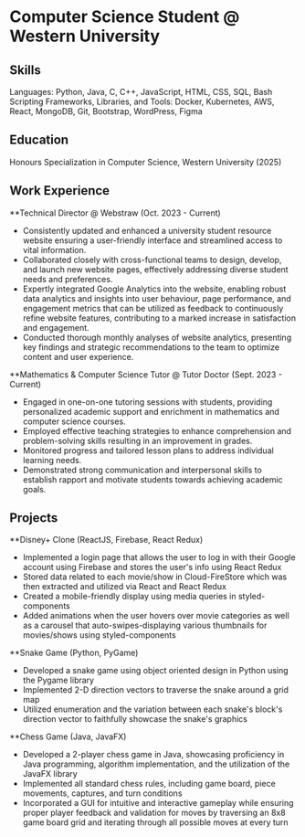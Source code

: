 # Computer Science Student @ Western University

## Skills
Languages: Python, Java, C, C++, JavaScript, HTML, CSS, SQL, Bash Scripting
Frameworks, Libraries, and Tools: Docker, Kubernetes, AWS, React, MongoDB, Git, Bootstrap, WordPress, Figma

## Education
Honours Specialization in Computer Science, Western University (2025)

## Work Experience
**Technical Director @ Webstraw (Oct. 2023 - Current)
- Consistently updated and enhanced a university student resource website ensuring a user-friendly interface and streamlined access to vital information.
- Collaborated closely with cross-functional teams to design, develop, and launch new website pages, effectively addressing diverse student needs and preferences.
- Expertly integrated Google Analytics into the website, enabling robust data analytics and insights into user behaviour, page performance, and engagement metrics that can be utilized as feedback to continuously refine website features, contributing to a marked increase in satisfaction and engagement.
- Conducted thorough monthly analyses of website analytics, presenting key findings and strategic recommendations to the team to optimize content and user experience.

**Mathematics & Computer Science Tutor @ Tutor Doctor (Sept. 2023 - Current)
- Engaged in one-on-one tutoring sessions with students, providing personalized academic support and enrichment in mathematics and computer science courses.
- Employed effective teaching strategies to enhance comprehension and problem-solving skills resulting in an improvement in grades.
- Monitored progress and tailored lesson plans to address individual learning needs.
- Demonstrated strong communication and interpersonal skills to establish rapport and motivate students towards achieving academic goals.

## Projects
**Disney+ Clone (ReactJS, Firebase, React Redux)
- Implemented a login page that allows the user to log in with their Google account using Firebase and stores the user's info using React Redux
- Stored data related to each movie/show in Cloud-FireStore which was then extracted and utilized via React and React Redux
- Created a mobile-friendly display using media queries in styled-components
- Added animations when the user hovers over movie categories as well as a carousel that auto-swipes-displaying various thumbnails for movies/shows using styled-components

**Snake Game (Python, PyGame)
- Developed a snake game using object oriented design in Python using the Pygame library
- Implemented 2-D direction vectors to traverse the snake around a grid map
- Utilized enumeration and the variation between each snake's block's direction vector to faithfully showcase the snake's graphics

**Chess Game (Java, JavaFX)
- Developed a 2-player chess game in Java, showcasing proficiency in Java programming, algorithm implementation, and the utilization of the JavaFX library
- Implemented all standard chess rules, including game board, piece movements, captures, and turn conditions
- Incorporated a GUI for intuitive and interactive gameplay while ensuring proper player feedback and validation for moves by traversing an 8x8 game board grid and iterating through all possible moves at every turn

